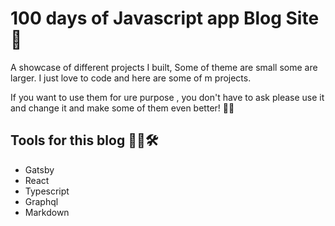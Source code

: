 # 100 days of Javascript app Blog Site 🎲

A showcase of different projects I built, Some of theme are small some are larger. I just love to code and here are some of m projects.

If you want to use them for ure purpose , you don't have to ask please use it and change it and make some of them even better! 💪🏻

## Tools for this blog 🐼🐹🛠

* Gatsby
* React
* Typescript
* Graphql
* Markdown
